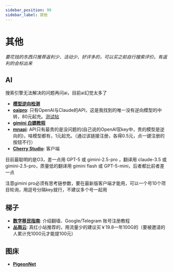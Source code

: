 ```yaml
---
sidebar_position: 99
sidebar_label: 其他
---
```

# 其他

*要花钱的东西只推荐返利少、活动少、好评多的，可以买之前自行搜索评价。有返利的会标出来*

## AI

搜索引擎无法解决的问题再问ai，目前ai幻觉太多了

- **[模型逆向检测](https://reverse-check.no-reverse-api.com/)**
- **[oaipro](https://api.oaipro.com/)**: 只有OpenAI与Claude的API，这是我找到的唯一没有逆向模型的中转，80元起充。[测试帖](https://www.ai2.moe/topic/32086-%E5%88%86%E4%BA%AB%E4%B8%80%E4%B8%AA%E6%A3%80%E6%B5%8Bai%E4%BB%A3%E7%90%86%E6%98%AF%E5%90%A6%E4%B8%BA%E9%80%86%E5%90%91%E7%9A%84%E5%B7%A5%E5%85%B7)
- **[gimini 白嫖教程](https://www.kungal.com/topic/2501)**
- **[mnapi](https://www.mnapi.com/register?aff=0MGr)**: API只有最贵的是没问题的(自己说的OpenAI官key中，贵的模型是逆向的)，啥模型都有，1元起充。（通过该链接注册，各得0.5元，点一键注册的按钮不行）
- **[Cherry Studio](https://www.cherry-ai.com/)**: 客户端

目前最聪明的是O3，差一点用 GPT-5 或 gimini-2.5-pro ，翻译用 claude-3.5 或 gimini-2.5-pro，质量低的翻译用 gimini flash 或 GPT-5-mini，后者都比前者差一点

注意gimini pro必须有思考链参数，要在最新版客户端才能用，可以一个号10个项目轮询，用逗号分隔key就行，不建议多个号一起用

## 梯子

- **[数字移民指南](https://shuziyimin.net/)**: 介绍翻墙、Google/Telegram 账号注册教程
- **[丛雨云](https://congyu.moe/auth/register?invite=215f2e4072)**: 真红小站推荐的，用流量少的建议买￥19.8一年100G的（要被邀请的人累计充1000元才能提100元）

## 图床

- **[PigeonNet](https://up.inari.site/)**
